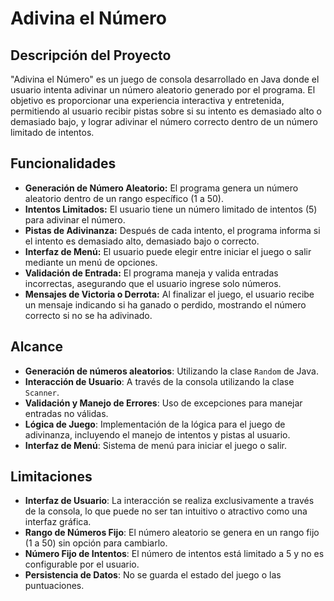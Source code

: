 # Adivina el Número

## Descripción del Proyecto

"Adivina el Número" es un juego de consola desarrollado en Java donde el usuario intenta adivinar un número aleatorio generado por el programa. 
El objetivo es proporcionar una experiencia interactiva y entretenida, permitiendo al usuario recibir pistas sobre si su intento es demasiado alto o demasiado bajo, y lograr adivinar el número correcto dentro de un número limitado de intentos.

## Funcionalidades

- **Generación de Número Aleatorio:** El programa genera un número aleatorio dentro de un rango específico (1 a 50).
- **Intentos Limitados:** El usuario tiene un número limitado de intentos (5) para adivinar el número.
- **Pistas de Adivinanza:** Después de cada intento, el programa informa si el intento es demasiado alto, demasiado bajo o correcto.
- **Interfaz de Menú:** El usuario puede elegir entre iniciar el juego o salir mediante un menú de opciones.
- **Validación de Entrada:** El programa maneja y valida entradas incorrectas, asegurando que el usuario ingrese solo números.
- **Mensajes de Victoria o Derrota:** Al finalizar el juego, el usuario recibe un mensaje indicando si ha ganado o perdido, mostrando el número correcto si no se ha adivinado.

## Alcance

- **Generación de números aleatorios**: Utilizando la clase `Random` de Java.
- **Interacción de Usuario**: A través de la consola utilizando la clase `Scanner`.
- **Validación y Manejo de Errores**: Uso de excepciones para manejar entradas no válidas.
- **Lógica de Juego**: Implementación de la lógica para el juego de adivinanza, incluyendo el manejo de intentos y pistas al usuario.
- **Interfaz de Menú**: Sistema de menú para iniciar el juego o salir.

## Limitaciones

- **Interfaz de Usuario**: La interacción se realiza exclusivamente a través de la consola, lo que puede no ser tan intuitivo o atractivo como una interfaz gráfica.
- **Rango de Números Fijo**: El número aleatorio se genera en un rango fijo (1 a 50) sin opción para cambiarlo.
- **Número Fijo de Intentos**: El número de intentos está limitado a 5 y no es configurable por el usuario.
- **Persistencia de Datos**: No se guarda el estado del juego o las puntuaciones.

